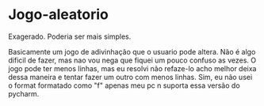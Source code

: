 # Jogo-aleatorio
Exagerado. Poderia ser mais simples.

Basicamente um jogo de adivinhação que o usuario pode altera. Não é algo dificil de fazer, mas nao vou nega que fiquei um pouco confuso as vezes. O jogo pode ter menos linhas, mas eu resolvi não refaze-lo acho melhor deixa dessa maneira e tentar fazer um outro com menos linhas. Sim, eu não usei o format formatado como "f" apenas meu pc n suporta essa versão do pycharm.
